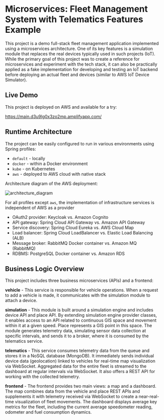 # Microservices: Fleet Management System with Telematics Features Example

This project is a demo full-stack fleet management application implemented using a microservices architecture. One of its key features is a simulation module that replaces the real devices typically used in such projects (IoT). While the primary goal of this project was to create a reference for microservices and experiment with the tech stack, it can also be practically applied as a fake implementation for developing and testing an IoT backend before deploying an actual fleet and devices (similar to AWS IoT Device Simulator).

## Live Demo

This project is deployed on AWS and available for a try:

https://main.d3u9lg0x3zo2mp.amplifyapp.com/

## Runtime Architecture

The project can be easily configured to run in various environments using Spring profiles:

- `default` - locally
- `docker` - within a Docker environment
- `kube` - on Kubernetes
- `aws` - deployed to AWS cloud with native stack

Architecture diagram of the AWS deployment:

![architecture_diagram](https://github.com/user-attachments/assets/c46e5661-0bd2-4267-a915-3cd233dacc9b)

For all profiles except `aws`, the implementation of infrastructure services is independent of AWS as a provider

- OAuth2 provider: Keycloak vs. Amazon Cognito
- API gateway: Spring Cloud API Gateway vs. Amazon API Gateway
- Service discovery: Spring Cloud Eureka vs. AWS Cloud Map
- Load balancer: Spring Cloud LoadBalancer vs. Elastic Load Balancing (ALB)
- Message broker: RabbitMQ Docker container vs. Amazon MQ (RabbitMQ)
- RDBMS: PostgreSQL Docker container vs. Amazon RDS

## Business Logic Overview

This project includes three business microservices (APIs) and a frontend:

**vehicle** - This service is responsible for vehicle operations. When a request to add a vehicle is made, it communicates with the simulation module to attach a device.

**simulation** - This module is built around a simulation engine and includes device API and place API. By extending simulation engine provider classes, it enables access to an API related to continuous GIS space and movement within it at a given speed. Place represents a GIS point in this space. The module generates telemetry data, simulating sensor data collection at specific intervals, and sends it to a broker, where it is consumed by the telematics service.

**telematics** - This service consumes telemetry data from the queue and stores it in a NoSQL database (MongoDB). It immediately sends individual device data (geolocation) linked to vehicles for real-time map visualization via WebSocket. Aggregated data for the entire fleet is streamed to the dashboard at regular intervals via WebSocket. It also offers a REST API for working with the collected telemetry.

**frontend** - The frontend provides two main views: a map and a dashboard. The map combines data from the vehicle and place REST APIs and supplements it with telemetry received via WebSocket to create a near-real-time visualization of fleet movements. The dashboard displays average key metrics for the fleet, including the current average speedometer reading, odometer and fuel consumption dynamics.
